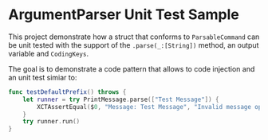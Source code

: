 # ArgumentParser Unit Test Sample

This project demonstrate how a struct that conforms to `ParsableCommand` can be unit tested with the support of the `.parse(_:[String])` method, an output variable and `CodingKeys`.

The goal is to demonstrate a code pattern that allows to code injection and an unit test simiar to:

```swift
func testDefaultPrefix() throws {
    let runner = try PrintMessage.parse(["Test Message"]) {
        XCTAssertEqual($0, "Message: Test Message", "Invalid message option")
    }
    try runner.run()
}
```
